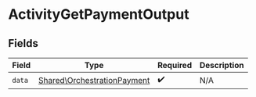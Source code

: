 # ActivityGetPaymentOutput


## Fields

| Field                                                                      | Type                                                                       | Required                                                                   | Description                                                                |
| -------------------------------------------------------------------------- | -------------------------------------------------------------------------- | -------------------------------------------------------------------------- | -------------------------------------------------------------------------- |
| `data`                                                                     | [Shared\OrchestrationPayment](../../Models/Shared/OrchestrationPayment.md) | :heavy_check_mark:                                                         | N/A                                                                        |
